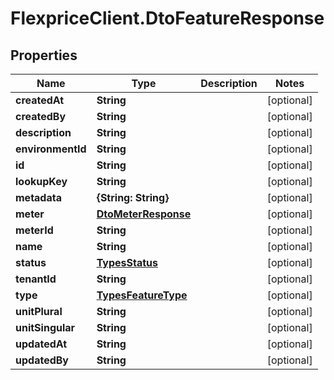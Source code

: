 # FlexpriceClient.DtoFeatureResponse

## Properties

Name | Type | Description | Notes
------------ | ------------- | ------------- | -------------
**createdAt** | **String** |  | [optional] 
**createdBy** | **String** |  | [optional] 
**description** | **String** |  | [optional] 
**environmentId** | **String** |  | [optional] 
**id** | **String** |  | [optional] 
**lookupKey** | **String** |  | [optional] 
**metadata** | **{String: String}** |  | [optional] 
**meter** | [**DtoMeterResponse**](DtoMeterResponse.md) |  | [optional] 
**meterId** | **String** |  | [optional] 
**name** | **String** |  | [optional] 
**status** | [**TypesStatus**](TypesStatus.md) |  | [optional] 
**tenantId** | **String** |  | [optional] 
**type** | [**TypesFeatureType**](TypesFeatureType.md) |  | [optional] 
**unitPlural** | **String** |  | [optional] 
**unitSingular** | **String** |  | [optional] 
**updatedAt** | **String** |  | [optional] 
**updatedBy** | **String** |  | [optional] 


